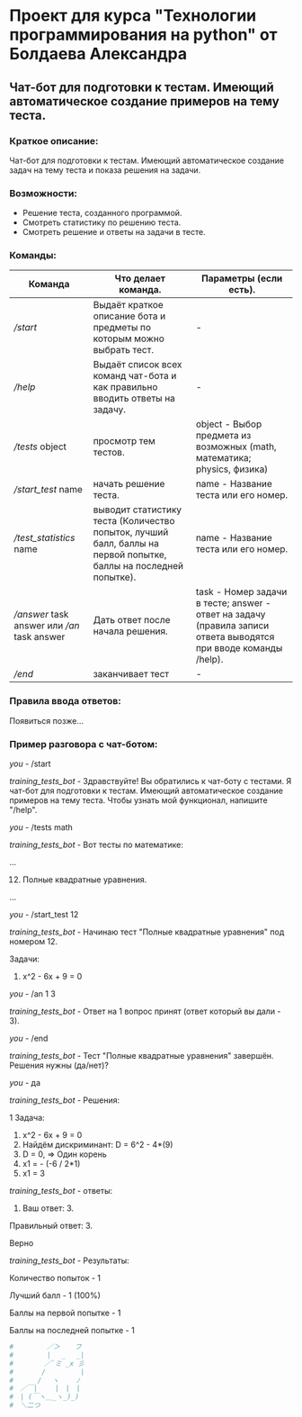 # Проект для курса "Технологии программирования на python" от Болдаева Александра
## Чат-бот для подготовки к тестам. Имеющий автоматическое создание примеров на тему теста.

### Краткое описание:
Чат-бот для подготовки к тестам. Имеющий автоматическое создание задач на тему теста и показа решения на задачи. 

### Возможности:
- Решение теста, созданного программой.
- Смотреть статистику по решению теста.
- Смотреть решение и ответы на задачи в тесте.

### Команды:
| Команда                                     | Что делает команда.                                                                                              | Параметры (если есть).                                                                                           | 
|---------------------------------------------|------------------------------------------------------------------------------------------------------------------|------------------------------------------------------------------------------------------------------------------|
| */start*                                    | Выдаёт краткое описание бота и предметы по которым можно выбрать тест.                                           | -                                                                                                                | 
| */help*                                     | Выдаёт список всех команд чат-бота и как правильно вводить ответы на задачу.                                     | -                                                                                                                |
| */tests* object                             | просмотр тем тестов.                                                                                             | object - Выбор предмета из возможных (math, математика; physics, физика)                                         |
| */start_test* name                          | начать решение теста.                                                                                            | name - Название теста или его номер.                                                                             |
| */test_statistics* name                     | выводит статистику теста (Количество попыток, лучший балл, баллы на первой попытке, баллы на последней попытке). | name - Название теста или его номер.                                                                             |
| */answer* task answer или */an* task answer | Дать ответ после начала решения.                                                                                 | task - Номер задачи в тесте; answer - ответ на задачу (правила записи ответа выводятся при вводе команды /help). |
| */end*                                      | заканчивает тест                                                                                                 | -                                                                                                                |

### Правила ввода ответов:
Появиться позже...

### Пример разговора с чат-ботом:
*you* - /start


*training_tests_bot* - Здравствуйте! Вы обратились к чат-боту с тестами. Я чат-бот для подготовки к тестам. 
           Имеющий автоматическое создание примеров на тему теста. Чтобы узнать мой функционал, напишите "/help".


*you* - /tests math


*training_tests_bot* - Вот тесты по математике:

...

12. Полные квадратные уравнения.

...


*you* - /start_test 12


*training_tests_bot* - Начинаю тест "Полные квадратные уравнения" под номером 12.

Задачи:
1. x^2 - 6x + 9 = 0


*you* - /an 1 3


*training_tests_bot* - Ответ на 1 вопрос принят (ответ который вы дали - 3).


*you* - /end


*training_tests_bot* - Тест "Полные квадратные уравнения" завершён. Решения нужны (да/нет)?


*you* - да


*training_tests_bot* - Решения:

1 Задача:
1. x^2 - 6x + 9 = 0
2. Найдём дискриминант: D = 6^2 - 4*(9)
3. D = 0, => Один корень
4. x1 = - (-6 / 2*1)
5. x1 = 3


*training_tests_bot* - ответы:
1. Ваш ответ: 3.

Правильный ответ: 3.

Верно


*training_tests_bot* - Результаты:

Количество попыток - 1

Лучший балл - 1 (100%)

Баллы на первой попытке - 1

Баллы на последней попытке - 1



``` python
#　　　　　／＞　  フ
#　　　　　| 　_　 _|
#　 　　　／`ミ _x 彡
#　　 　 /　　　 　 |
#　　　 /　 ヽ　　 ﾉ
#　／￣|　　 |　|　|
#　| (￣ヽ＿_ヽ_)_)
#　＼二つ
```